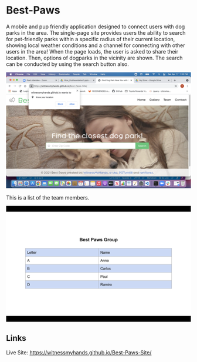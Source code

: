 # Best-Paws

A mobile and pup friendly application designed to connect users with dog parks in the area. The single-page site provides users the ability to search for pet-friendly parks within a specific radius of their current location, showing local weather conditions and a channel for connecting with other users in the area! When the page loads, the user is asked to share their location. Then, options of dogparks in the vicinity are shown. The search can be conducted by using the search button also.

<img src="./assets/images/pagescreenshot.png">

This is a list of the team members.

<img src="./assets/images/names.png">


## Links

Live Site: https://witnessmyhands.github.io/Best-Paws-Site/
